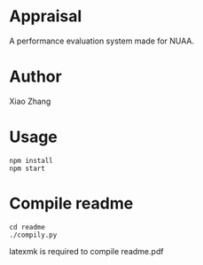 # Appraisal
A performance evaluation system made for NUAA.
# Author
Xiao Zhang
# Usage
```
npm install
npm start
```
# Compile readme
```
cd readme
./compily.py
```
latexmk is required to compile readme.pdf
